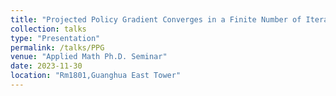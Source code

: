 ```yaml
---
title: "Projected Policy Gradient Converges in a Finite Number of Iterations"
collection: talks
type: "Presentation"
permalink: /talks/PPG
venue: "Applied Math Ph.D. Seminar"
date: 2023-11-30
location: "Rm1801,Guanghua East Tower"
---
```


